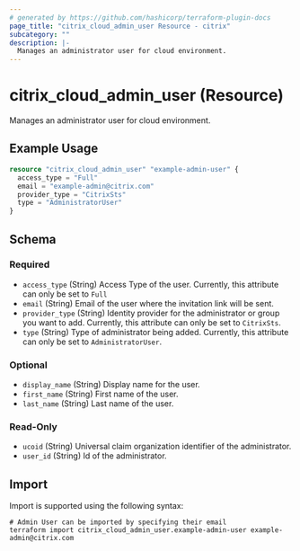 ```yaml
---
# generated by https://github.com/hashicorp/terraform-plugin-docs
page_title: "citrix_cloud_admin_user Resource - citrix"
subcategory: ""
description: |-
  Manages an administrator user for cloud environment.
---
```


# citrix_cloud_admin_user (Resource)

Manages an administrator user for cloud environment.

## Example Usage

```terraform
resource "citrix_cloud_admin_user" "example-admin-user" {
  access_type = "Full"
  email = "example-admin@citrix.com"
  provider_type = "CitrixSts"
  type = "AdministratorUser"
}
```

<!-- schema generated by tfplugindocs -->
## Schema

### Required

- `access_type` (String) Access Type of the user. Currently, this attribute can only be set to `Full`
- `email` (String) Email of the user where the invitation link will be sent.
- `provider_type` (String) Identity provider for the administrator or group you want to add. Currently, this attribute can only be set to `CitrixSts`.
- `type` (String) Type of administrator being added. Currently, this attribute can only be set to `AdministratorUser`.

### Optional

- `display_name` (String) Display name for the user.
- `first_name` (String) First name of the user.
- `last_name` (String) Last name of the user.

### Read-Only

- `ucoid` (String) Universal claim organization identifier of the administrator.
- `user_id` (String) Id of the administrator.

## Import

Import is supported using the following syntax:

```shell
# Admin User can be imported by specifying their email
terraform import citrix_cloud_admin_user.example-admin-user example-admin@citrix.com
```
